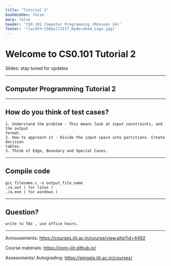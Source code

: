 ```yaml
---
title: "Tutorial 2"
bookHidden: false
marp: false
header: 'CS0.101 Computer Programming (Monsoon 24)'
footer: '![width:150px](IIIT_Hyderabad_Logo.jpg)'
---
```


# Welcome to CS0.101 Tutorial 2


Slides:  stay tuned for updates
    

--- 

## Computer Programming Tutorial 2

---

## How do you think of test cases?

    1. Understand the problem - This means look at input constraints, and the output
    format.
    2. How to approach it - Divide the input space into partitions. Create decision
    tables.
    3. Think of Edge, Boundary and Special Cases.

--- 


## Compile code 

    gcc filename.c -o output_file_name
    ./a.out ( for linux )
    ./a.exe ( for windows )


--- 

## Question? 
    
    write to TAs , use office hours. 

--- 
Annousements: https://courses.iiit.ac.in/course/view.php?id=4492

Course materials: https://cpro-iiit.github.io/

Assessments/ Autograding: https://pingala.iiit.ac.in/courses/ 